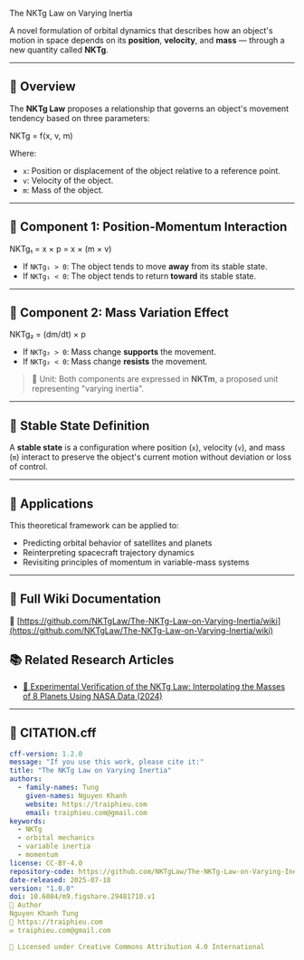 The NKTg Law on Varying Inertia

A novel formulation of orbital dynamics that describes how an object's motion in space depends on its **position**, **velocity**, and **mass** — through a new quantity called **NKTg**.

---

## 📌 Overview

The **NKTg Law** proposes a relationship that governs an object's movement tendency based on three parameters:

NKTg = f(x, v, m)

Where:
- `x`: Position or displacement of the object relative to a reference point.
- `v`: Velocity of the object.
- `m`: Mass of the object.

---

## 🔸 Component 1: Position-Momentum Interaction

NKTg₁ = x × p = x × (m × v)

- If `NKTg₁ > 0`: The object tends to move **away** from its stable state.  
- If `NKTg₁ < 0`: The object tends to return **toward** its stable state.

---

## 🔸 Component 2: Mass Variation Effect

NKTg₂ = (dm/dt) × p

- If `NKTg₂ > 0`: Mass change **supports** the movement.  
- If `NKTg₂ < 0`: Mass change **resists** the movement.

> 📏 Unit: Both components are expressed in **NKTm**, a proposed unit representing "varying inertia".

---

## 🔧 Stable State Definition

A **stable state** is a configuration where position (`x`), velocity (`v`), and mass (`m`) interact to preserve the object's current motion without deviation or loss of control.

---

## 📂 Applications

This theoretical framework can be applied to:
- Predicting orbital behavior of satellites and planets  
- Reinterpreting spacecraft trajectory dynamics  
- Revisiting principles of momentum in variable-mass systems

---

## 📘 Full Wiki Documentation

📖 [https://github.com/NKTgLaw/The-NKTg-Law-on-Varying-Inertia/wiki](https://github.com/NKTgLaw/The-NKTg-Law-on-Varying-Inertia/wiki)

## 📚 Related Research Articles

- [🔬 Experimental Verification of the NKTg Law: Interpolating the Masses of 8 Planets Using NASA Data (2024)](./nktg-law/Experimental_Verification_of_the_NKTg_Law_Interpolating_the_Masses_of_8_Planets_2024.md)


---

## 📄 CITATION.cff

```yaml
cff-version: 1.2.0
message: "If you use this work, please cite it:"
title: "The NKTg Law on Varying Inertia"
authors:
  - family-names: Tung
    given-names: Nguyen Khanh
    website: https://traiphieu.com
    email: traiphieu.com@gmail.com
keywords:
  - NKTg
  - orbital mechanics
  - variable inertia
  - momentum
license: CC-BY-4.0
repository-code: https://github.com/NKTgLaw/The-NKTg-Law-on-Varying-Inertia
date-released: 2025-07-18
version: "1.0.0"
doi: 10.6084/m9.figshare.29481710.v1
👤 Author
Nguyen Khanh Tung
🔗 https://traiphieu.com
✉️ traiphieu.com@gmail.com

📄 Licensed under Creative Commons Attribution 4.0 International
